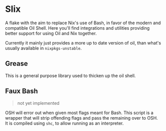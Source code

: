 # Slix

A flake with the aim to replace Nix's use of Bash, in favor of the modern and compatible Oil Shell. Here you'll find integrations and utilities providing better support for using Oil and Nix together.

Currently it mainly just provides a more up to date version of oil, than what's usually available in `nixpkgs-unstable`.

## Grease

This is a general purpose library used to thicken up the oil shell.

## Faux Bash

> not yet implemented

OSH will error out when given most flags meant for Bash. This script is a wrapper that will strip offending flags and pass the remaining over to OSH. It is compiled using `shc`, to allow running as an interpreter.
